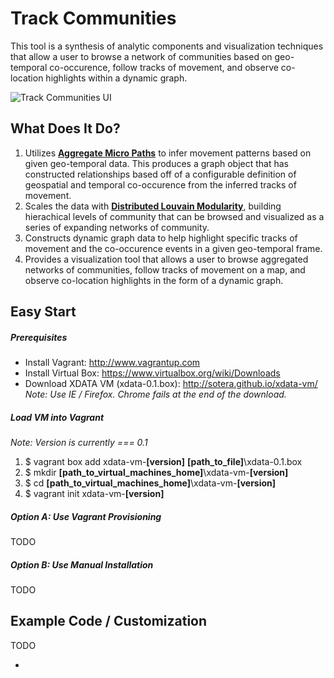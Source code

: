 Track Communities
===================
This tool is a synthesis of analytic components and visualization techniques that allow a user to browse a network of communities based on geo-temporal co-occurence, follow tracks of movement, and observe co-location highlights within a dynamic graph.

![Track Communities UI](https://raw.githubusercontent.com/Sotera/track-communities/master/docs/track-communities-example.png)

## What Does It Do?
1. Utilizes **[Aggregate Micro Paths](http://sotera.github.io/aggregate-micro-paths/)** to infer movement patterns based on given geo-temporal data.  This produces a graph object that has constructed relationships based off of a configurable definition of geospatial and temporal co-occurence from the inferred tracks of movement.
2. Scales the data with **[Distributed Louvain Modularity](http://sotera.github.io/distributed-louvain-modularity/)**, building hierachical levels of community that can be browsed and visualized as a series of expanding networks of community.
3. Constructs dynamic graph data to help highlight specific tracks of movement and the co-occurence events in a given geo-temporal frame.
4. Provides a visualization tool that allows a user to browse aggregated networks of communities, follow tracks of movement on a map, and observe co-location highlights in the form of a dynamic graph.

## Easy Start

##### Prerequisites
*	Install Vagrant:                   http://www.vagrantup.com
*	Install Virtual Box:               https://www.virtualbox.org/wiki/Downloads
*	Download XDATA VM (xdata-0.1.box): http://sotera.github.io/xdata-vm/ <br/>
  _Note: Use IE / Firefox. Chrome fails at the end of the download._

##### Load VM into Vagrant
_Note: Version is currently === 0.1_

1. $ vagrant box add xdata-vm-**[version]** **[path_to_file]**\xdata-0.1.box
2. $ mkdir **[path_to_virtual_machines_home]**\xdata-vm-**[version]**
3. $ cd **[path_to_virtual_machines_home]**\xdata-vm-**[version]**
4. $ vagrant init xdata-vm-**[version]**

##### Option A: Use Vagrant Provisioning
TODO

##### Option B: Use Manual Installation
TODO

## Example Code / Customization
TODO

*
